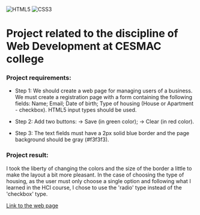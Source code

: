 ![HTML5](https://img.shields.io/badge/html5-%23E34F26.svg?style=for-the-badge&logo=html5&logoColor=white) ![CSS3](https://img.shields.io/badge/css3-%231572B6.svg?style=for-the-badge&logo=css3&logoColor=white)
# Project related to the discipline of Web Development at CESMAC college

### Project requirements:

- Step 1:
We should create a web page for managing users of a business. We must create a registration page with a form containing the following fields: Name; Email; Date of birth; Type of housing (House or Apartment - checkbox). HTML5 input types should be used.

- Step 2:
Add two buttons:
-> Save (in green color);
-> Clear (in red color).

- Step 3:
The text fields must have a 2px solid blue border and the page background should be gray (#f3f3f3).

### Project result:
I took the liberty of changing the colors and the size of the border a little to make the layout a bit more pleasant. In the case of choosing the type of housing, as the user must only choose a single option and following what I learned in the HCI course, I chose to use the 'radio' type instead of the 'checkbox' type.

[Link to the web page](https://genesluna.github.io/wd-ea01/)
